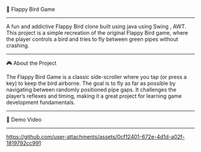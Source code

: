 🐤 Flappy Bird Game

----------------------------------------------------------------------------------------------------------------------------------------------------------------------------------------------
A fun and addictive Flappy Bird clone built using java using Swing , AWT. This project is a simple recreation of the original Flappy Bird game, where the player controls a bird and tries to fly between green pipes without crashing.

----------------------------------------------------------------------------------------------------------------------------------------------------------------------------------------------
🎮 About the Project

The Flappy Bird Game is a classic side-scroller where you tap (or press a key) to keep the bird airborne. The goal is to fly as far as possible by navigating between randomly positioned pipe gaps. It challenges the player’s reflexes and timing, making it a great project for learning game development fundamentals.

----------------------------------------------------------------------------------------------------------------------------------------------------------------------------------------------

📸 Demo Video

----------------------------------------------------------------------------------------------------------------------------------------------------------------------------------------------
https://github.com/user-attachments/assets/0cf12401-672e-4d1d-a02f-1819792cc991
